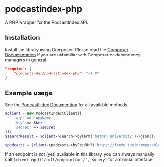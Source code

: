 # podcastindex-php
A PHP wrapper for the PodcastIndex API.

## Installation

Install the library using Composer. Please read the [Composer Documentation](https://getcomposer.org/doc/01-basic-usage.md) if you are unfamiliar with Composer or dependency managers in general.

```json
"require": {
    "podcastindex/podcastindex-php": "~1.0"
}
```

## Example usage

See the [PodcastIndex Documention](https://api.podcastindex.org/developer_docs) for all available methods.

```php
$client = new PodcastIndex\Client([
    'app' => 'AppName',
    'key' => $key,
    'secret' => $secret
]);
$searchResult = $client->search->byTerm('batman university')->json();

$podcasts = $client->podcasts->byFeedUrl('https://feeds.theincomparable.com/batmanuniversity')->json();
```

If an endpoint is not (yet) available in this library, you can always manually call `$client->get('/full/endpoint/url/', $query)` for a manual interface.